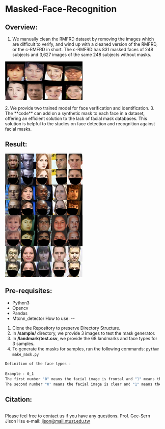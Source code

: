 # Masked-Face-Recognition

Overview:
--
1. We manually clean the RMFRD dataset by removing the images which are difficult to verify, and wind up with a cleaned version of the RMFRD, or the c-RMFRD in short. The c-RMFRD has 831 masked faces of 248 subjects and 3,627 images of the same 248 subjects without masks.
<p align="left"><img width="50%" src="CRMFRD.png" /></p>
2. We provide two trained model for face verification and identification.
3. The **code** can add on a synthetic mask to each face in a dataset, offering an efficient solution to the lack of facial mask databases. This solution is helpful to the studies on face detection and recognition against facial masks.

Result:
--
<p align="left"><img width="50%" src="result/result.png" /></p>

Pre-requisites:
--
- Python3
- Opencv
- Pandas
- Mtcnn_detector
How to use:
--
1. Clone the Repository to preserve Directory Structure.
2. In **/sample/** directory, we provide 3 images to test the mask generator.
3. In **/landmark/test.csv**, we provide the 68 landmarks and face types for 3 samples. 
4. To generate the masks for samples, run the following commands:
```python make_mask.py ```


```bash
Definition of the face types : 

Example : 0_1 
The first number "0" means the facial image is frontal and "1" means the facial image is profile.
The second number "0" means the facial image is clear and "1" means the facial image is blur.
```

Citation:
--
```
```

Please feel free to contact us if you have any questions. Prof. Gee-Sern Jison Hsu e-mail: jison@mail.ntust.edu.tw
